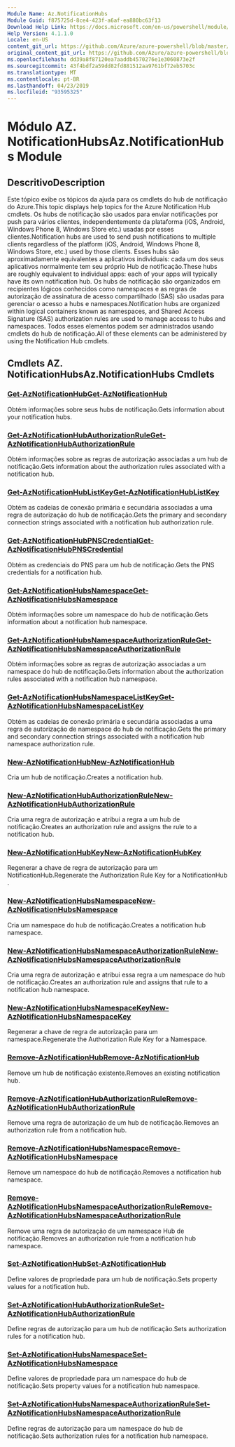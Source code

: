 ```yaml
---
Module Name: Az.NotificationHubs
Module Guid: f875725d-8ce4-423f-a6af-ea880bc63f13
Download Help Link: https://docs.microsoft.com/en-us/powershell/module/az.notificationhubs
Help Version: 4.1.1.0
Locale: en-US
content_git_url: https://github.com/Azure/azure-powershell/blob/master/src/NotificationHubs/NotificationHubs/help/Az.NotificationHubs.md
original_content_git_url: https://github.com/Azure/azure-powershell/blob/master/src/NotificationHubs/NotificationHubs/help/Az.NotificationHubs.md
ms.openlocfilehash: dd39a8f87120ea7aaddb4570276e1e3060873e2f
ms.sourcegitcommit: 43f4bdf2a59dd82fd881512aa9761bf72eb5703c
ms.translationtype: MT
ms.contentlocale: pt-BR
ms.lasthandoff: 04/23/2019
ms.locfileid: "93595325"
---
```

# <span data-ttu-id="7a3d0-101">Módulo AZ. NotificationHubs</span><span class="sxs-lookup"><span data-stu-id="7a3d0-101">Az.NotificationHubs Module</span></span>
## <span data-ttu-id="7a3d0-102">Descritivo</span><span class="sxs-lookup"><span data-stu-id="7a3d0-102">Description</span></span>
<span data-ttu-id="7a3d0-103">Este tópico exibe os tópicos da ajuda para os cmdlets do hub de notificação do Azure.</span><span class="sxs-lookup"><span data-stu-id="7a3d0-103">This topic displays help topics for the Azure Notification Hub cmdlets.</span></span> <span data-ttu-id="7a3d0-104">Os hubs de notificação são usados para enviar notificações por push para vários clientes, independentemente da plataforma (iOS, Android, Windows Phone 8, Windows Store etc.) usadas por esses clientes.</span><span class="sxs-lookup"><span data-stu-id="7a3d0-104">Notification hubs are used to send push notifications to multiple clients regardless of the platform (iOS, Android, Windows Phone 8, Windows Store, etc.) used by those clients.</span></span> <span data-ttu-id="7a3d0-105">Esses hubs são aproximadamente equivalentes a aplicativos individuais: cada um dos seus aplicativos normalmente tem seu próprio Hub de notificação.</span><span class="sxs-lookup"><span data-stu-id="7a3d0-105">These hubs are roughly equivalent to individual apps: each of your apps will typically have its own notification hub.</span></span> <span data-ttu-id="7a3d0-106">Os hubs de notificação são organizados em recipientes lógicos conhecidos como namespaces e as regras de autorização de assinatura de acesso compartilhado (SAS) são usadas para gerenciar o acesso a hubs e namespaces.</span><span class="sxs-lookup"><span data-stu-id="7a3d0-106">Notification hubs are organized within logical containers known as namespaces, and Shared Access Signature (SAS) authorization rules are used to manage access to hubs and namespaces.</span></span> <span data-ttu-id="7a3d0-107">Todos esses elementos podem ser administrados usando cmdlets do hub de notificação.</span><span class="sxs-lookup"><span data-stu-id="7a3d0-107">All of these elements can be administered by using the Notification Hub cmdlets.</span></span>

## <span data-ttu-id="7a3d0-108">Cmdlets AZ. NotificationHubs</span><span class="sxs-lookup"><span data-stu-id="7a3d0-108">Az.NotificationHubs Cmdlets</span></span>
### [<span data-ttu-id="7a3d0-109">Get-AzNotificationHub</span><span class="sxs-lookup"><span data-stu-id="7a3d0-109">Get-AzNotificationHub</span></span>](Get-AzNotificationHub.md)
<span data-ttu-id="7a3d0-110">Obtém informações sobre seus hubs de notificação.</span><span class="sxs-lookup"><span data-stu-id="7a3d0-110">Gets information about your notification hubs.</span></span>

### [<span data-ttu-id="7a3d0-111">Get-AzNotificationHubAuthorizationRule</span><span class="sxs-lookup"><span data-stu-id="7a3d0-111">Get-AzNotificationHubAuthorizationRule</span></span>](Get-AzNotificationHubAuthorizationRule.md)
<span data-ttu-id="7a3d0-112">Obtém informações sobre as regras de autorização associadas a um hub de notificação.</span><span class="sxs-lookup"><span data-stu-id="7a3d0-112">Gets information about the authorization rules associated with a notification hub.</span></span>

### [<span data-ttu-id="7a3d0-113">Get-AzNotificationHubListKey</span><span class="sxs-lookup"><span data-stu-id="7a3d0-113">Get-AzNotificationHubListKey</span></span>](Get-AzNotificationHubListKey.md)
<span data-ttu-id="7a3d0-114">Obtém as cadeias de conexão primária e secundária associadas a uma regra de autorização do hub de notificação.</span><span class="sxs-lookup"><span data-stu-id="7a3d0-114">Gets the primary and secondary connection strings associated with a notification hub authorization rule.</span></span>

### [<span data-ttu-id="7a3d0-115">Get-AzNotificationHubPNSCredential</span><span class="sxs-lookup"><span data-stu-id="7a3d0-115">Get-AzNotificationHubPNSCredential</span></span>](Get-AzNotificationHubPNSCredential.md)
<span data-ttu-id="7a3d0-116">Obtém as credenciais do PNS para um hub de notificação.</span><span class="sxs-lookup"><span data-stu-id="7a3d0-116">Gets the PNS credentials for a notification hub.</span></span>

### [<span data-ttu-id="7a3d0-117">Get-AzNotificationHubsNamespace</span><span class="sxs-lookup"><span data-stu-id="7a3d0-117">Get-AzNotificationHubsNamespace</span></span>](Get-AzNotificationHubsNamespace.md)
<span data-ttu-id="7a3d0-118">Obtém informações sobre um namespace do hub de notificação.</span><span class="sxs-lookup"><span data-stu-id="7a3d0-118">Gets information about a notification hub namespace.</span></span>

### [<span data-ttu-id="7a3d0-119">Get-AzNotificationHubsNamespaceAuthorizationRule</span><span class="sxs-lookup"><span data-stu-id="7a3d0-119">Get-AzNotificationHubsNamespaceAuthorizationRule</span></span>](Get-AzNotificationHubsNamespaceAuthorizationRule.md)
<span data-ttu-id="7a3d0-120">Obtém informações sobre as regras de autorização associadas a um namespace do hub de notificação.</span><span class="sxs-lookup"><span data-stu-id="7a3d0-120">Gets information about the authorization rules associated with a notification hub namespace.</span></span>

### [<span data-ttu-id="7a3d0-121">Get-AzNotificationHubsNamespaceListKey</span><span class="sxs-lookup"><span data-stu-id="7a3d0-121">Get-AzNotificationHubsNamespaceListKey</span></span>](Get-AzNotificationHubsNamespaceListKey.md)
<span data-ttu-id="7a3d0-122">Obtém as cadeias de conexão primária e secundária associadas a uma regra de autorização de namespace do hub de notificação.</span><span class="sxs-lookup"><span data-stu-id="7a3d0-122">Gets the primary and secondary connection strings associated with a notification hub namespace authorization rule.</span></span>

### [<span data-ttu-id="7a3d0-123">New-AzNotificationHub</span><span class="sxs-lookup"><span data-stu-id="7a3d0-123">New-AzNotificationHub</span></span>](New-AzNotificationHub.md)
<span data-ttu-id="7a3d0-124">Cria um hub de notificação.</span><span class="sxs-lookup"><span data-stu-id="7a3d0-124">Creates a notification hub.</span></span>

### [<span data-ttu-id="7a3d0-125">New-AzNotificationHubAuthorizationRule</span><span class="sxs-lookup"><span data-stu-id="7a3d0-125">New-AzNotificationHubAuthorizationRule</span></span>](New-AzNotificationHubAuthorizationRule.md)
<span data-ttu-id="7a3d0-126">Cria uma regra de autorização e atribui a regra a um hub de notificação.</span><span class="sxs-lookup"><span data-stu-id="7a3d0-126">Creates an authorization rule and assigns the rule to a notification hub.</span></span>

### [<span data-ttu-id="7a3d0-127">New-AzNotificationHubKey</span><span class="sxs-lookup"><span data-stu-id="7a3d0-127">New-AzNotificationHubKey</span></span>](New-AzNotificationHubKey.md)
<span data-ttu-id="7a3d0-128">Regenerar a chave de regra de autorização para um NotificationHub.</span><span class="sxs-lookup"><span data-stu-id="7a3d0-128">Regenerate the Authorization Rule Key for a NotificationHub .</span></span>

### [<span data-ttu-id="7a3d0-129">New-AzNotificationHubsNamespace</span><span class="sxs-lookup"><span data-stu-id="7a3d0-129">New-AzNotificationHubsNamespace</span></span>](New-AzNotificationHubsNamespace.md)
<span data-ttu-id="7a3d0-130">Cria um namespace do hub de notificação.</span><span class="sxs-lookup"><span data-stu-id="7a3d0-130">Creates a notification hub namespace.</span></span>

### [<span data-ttu-id="7a3d0-131">New-AzNotificationHubsNamespaceAuthorizationRule</span><span class="sxs-lookup"><span data-stu-id="7a3d0-131">New-AzNotificationHubsNamespaceAuthorizationRule</span></span>](New-AzNotificationHubsNamespaceAuthorizationRule.md)
<span data-ttu-id="7a3d0-132">Cria uma regra de autorização e atribui essa regra a um namespace do hub de notificação.</span><span class="sxs-lookup"><span data-stu-id="7a3d0-132">Creates an authorization rule and assigns that rule to a notification hub namespace.</span></span>

### [<span data-ttu-id="7a3d0-133">New-AzNotificationHubsNamespaceKey</span><span class="sxs-lookup"><span data-stu-id="7a3d0-133">New-AzNotificationHubsNamespaceKey</span></span>](New-AzNotificationHubsNamespaceKey.md)
<span data-ttu-id="7a3d0-134">Regenerar a chave de regra de autorização para um namespace.</span><span class="sxs-lookup"><span data-stu-id="7a3d0-134">Regenerate the Authorization Rule Key for a Namespace.</span></span>

### [<span data-ttu-id="7a3d0-135">Remove-AzNotificationHub</span><span class="sxs-lookup"><span data-stu-id="7a3d0-135">Remove-AzNotificationHub</span></span>](Remove-AzNotificationHub.md)
<span data-ttu-id="7a3d0-136">Remove um hub de notificação existente.</span><span class="sxs-lookup"><span data-stu-id="7a3d0-136">Removes an existing notification hub.</span></span>

### [<span data-ttu-id="7a3d0-137">Remove-AzNotificationHubAuthorizationRule</span><span class="sxs-lookup"><span data-stu-id="7a3d0-137">Remove-AzNotificationHubAuthorizationRule</span></span>](Remove-AzNotificationHubAuthorizationRule.md)
<span data-ttu-id="7a3d0-138">Remove uma regra de autorização de um hub de notificação.</span><span class="sxs-lookup"><span data-stu-id="7a3d0-138">Removes an authorization rule from a notification hub.</span></span>

### [<span data-ttu-id="7a3d0-139">Remove-AzNotificationHubsNamespace</span><span class="sxs-lookup"><span data-stu-id="7a3d0-139">Remove-AzNotificationHubsNamespace</span></span>](Remove-AzNotificationHubsNamespace.md)
<span data-ttu-id="7a3d0-140">Remove um namespace do hub de notificação.</span><span class="sxs-lookup"><span data-stu-id="7a3d0-140">Removes a notification hub namespace.</span></span>

### [<span data-ttu-id="7a3d0-141">Remove-AzNotificationHubsNamespaceAuthorizationRule</span><span class="sxs-lookup"><span data-stu-id="7a3d0-141">Remove-AzNotificationHubsNamespaceAuthorizationRule</span></span>](Remove-AzNotificationHubsNamespaceAuthorizationRule.md)
<span data-ttu-id="7a3d0-142">Remove uma regra de autorização de um namespace Hub de notificação.</span><span class="sxs-lookup"><span data-stu-id="7a3d0-142">Removes an authorization rule from a notification hub namespace.</span></span>

### [<span data-ttu-id="7a3d0-143">Set-AzNotificationHub</span><span class="sxs-lookup"><span data-stu-id="7a3d0-143">Set-AzNotificationHub</span></span>](Set-AzNotificationHub.md)
<span data-ttu-id="7a3d0-144">Define valores de propriedade para um hub de notificação.</span><span class="sxs-lookup"><span data-stu-id="7a3d0-144">Sets property values for a notification hub.</span></span>

### [<span data-ttu-id="7a3d0-145">Set-AzNotificationHubAuthorizationRule</span><span class="sxs-lookup"><span data-stu-id="7a3d0-145">Set-AzNotificationHubAuthorizationRule</span></span>](Set-AzNotificationHubAuthorizationRule.md)
<span data-ttu-id="7a3d0-146">Define regras de autorização para um hub de notificação.</span><span class="sxs-lookup"><span data-stu-id="7a3d0-146">Sets authorization rules for a notification hub.</span></span>

### [<span data-ttu-id="7a3d0-147">Set-AzNotificationHubsNamespace</span><span class="sxs-lookup"><span data-stu-id="7a3d0-147">Set-AzNotificationHubsNamespace</span></span>](Set-AzNotificationHubsNamespace.md)
<span data-ttu-id="7a3d0-148">Define valores de propriedade para um namespace do hub de notificação.</span><span class="sxs-lookup"><span data-stu-id="7a3d0-148">Sets property values for a notification hub namespace.</span></span>

### [<span data-ttu-id="7a3d0-149">Set-AzNotificationHubsNamespaceAuthorizationRule</span><span class="sxs-lookup"><span data-stu-id="7a3d0-149">Set-AzNotificationHubsNamespaceAuthorizationRule</span></span>](Set-AzNotificationHubsNamespaceAuthorizationRule.md)
<span data-ttu-id="7a3d0-150">Define regras de autorização para um namespace do hub de notificação.</span><span class="sxs-lookup"><span data-stu-id="7a3d0-150">Sets authorization rules for a notification hub namespace.</span></span>


